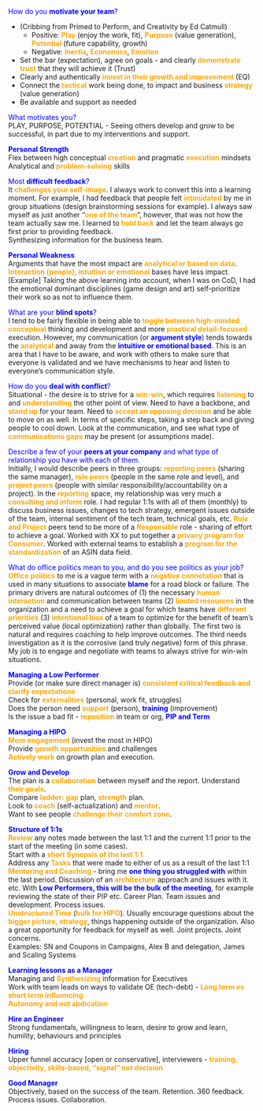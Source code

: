 <span style="color:blue">How do you **motivate your team**?</span>  
- (Cribbing from Primed to Perform, and Creativity by Ed Catmull)  
  * Positive: <span style="color:orange">**Play**</span> (enjoy the work, fit), <span style="color:orange">**Purpose**</span> (value generation), <span style="color:orange">**Potential**</span> (future capability, growth)  
  * Negative: <span style="color:orange">**Inertia**</span>, <span style="color:orange">**Economics**</span>, <span style="color:orange">**Emotion**</span>  
- Set the bar (expectation), agree on goals - and clearly <span style="color:orange">**demonstrate trust**</span> that they will achieve it (Trust)  
- Clearly and authentically <span style="color:orange">**invest in their growth and improvement**</span> (EQ)  
- Connect the <span style="color:orange">**tactical**</span> work being done, to impact and business <span style="color:orange">**strategy**</span> (value generation)  
- Be available and support as needed

<span style="color:blue">What motivates you?</span>  
PLAY, PURPOSE, POTENTIAL - Seeing others develop and grow to be successful, in part due to my interventions and support.

<span style="color:blue">**Personal Strength**</span>  
Flex between high conceptual <span style="color:orange">**creation**</span> and pragmatic <span style="color:orange">**execution**</span> mindsets  
Analytical and <span style="color:orange">**problem-solving**</span> skills

<span style="color:blue">Most **difficult feedback**?</span>  
It <span style="color:orange">**challenges your self-image**</span>. I always work to convert this into a learning moment. For example, I had feedback that people felt <span style="color:orange">**intimidated**</span> by me in group situations (design brainstorming sessions for example). I always saw myself as just another “<span style="color:orange">**one of the team**</span>”, however, that was not how the team actually saw me. I learned to <span style="color:orange">**hold back**</span> and let the team always go first prior to providing feedback.  
Synthesizing information for the business team.

<span style="color:blue">**Personal Weakness**</span>  
Arguments that have the most impact are <span style="color:orange">**analytical or based on data**</span>.  
<span style="color:orange">**Interaction (people), intuition or emotional**</span> bases have less impact.  
[Example] Taking the above learning into account, when I was on CoD, I had the emotional dominant disciplines (game design and art) self-prioritize their work so as not to influence them.

<span style="color:blue">What are your **blind spots**?</span>  
I tend to be fairly flexible in being able to <span style="color:orange">**toggle between high-minded conceptual**</span> thinking and development and more <span style="color:orange">**practical detail-focused**</span> execution. However, my communication (or <span style="color:blue">**argument style**</span>) tends towards the <span style="color:orange">**analytical**</span> and away from the <span style="color:blue">**intuitive or emotional based**</span>. This is an area that I have to be aware, and work with others to make sure that everyone is validated and we have mechanisms to hear and listen to everyone’s communication style.

<span style="color:blue">How do you **deal with conflict**?</span>  
Situational - the desire is to strive for a <span style="color:orange">**win-win**</span>, which requires <span style="color:orange">**listening**</span> to and <span style="color:orange">**understanding**</span> the other point of view. Need to have a backbone, and <span style="color:orange">**stand up**</span> for your team. Need to <span style="color:orange">**accept an opposing decision**</span> and be able to move on as well. In terms of specific steps, taking a step back and giving people to cool down. Look at the communication, and see what type of <span style="color:orange">**communications gaps**</span> may be present (or assumptions made). 

<span style="color:blue">Describe a few of your **peers at your company** and what type of relationship you have with each of them.</span>  
Initially, I would describe peers in three groups: <span style="color:orange">**reporting peers**</span> (sharing the same manager), <span style="color:orange">**role peers**</span> (people in the same role and level), and <span style="color:orange">**project peers**</span> (people with similar responsibility/accountability on a project). In the <span style="color:orange">**reporting**</span> space, my relationship was very much a <span style="color:orange">**consulting and inform**</span> role. I had regular 1:1s with all of them (monthly) to discuss business issues, changes to tech strategy, emergent issues outside of the team, internal sentiment of the tech team, technical goals, etc. <span style="color:orange">**Role and Project**</span> peers tend to be more of a <span style="color:orange">**Responsible**</span> role - sharing of effort to achieve a goal. Worked with XX to put together a <span style="color:orange">**privacy program for Consumer**</span>. Worked with external teams to establish a <span style="color:orange">**program for the standardization**</span> of an ASIN data field.

<span style="color:blue">What do office politics mean to you, and do you see politics as your job?</span>  
<span style="color:orange">**Office politics**</span> to me is a vague term with a <span style="color:orange">**negative connotation**</span> that is used in many situations to associate <span style="color:blue">**blame**</span> for a road block or failure. The primary drivers are natural outcomes of (1) the necessary <span style="color:orange">**human interaction**</span> and communication between teams (2) <span style="color:orange">**limited resources**</span> in the organization and a need to achieve a goal for which teams have <span style="color:orange">**different priorities**</span> (3) <span style="color:orange">**intentional bias**</span> of a team to optimize for the benefit of team’s perceived value (local optimization) rather than globally. The first two is natural and requires coaching to help improve outcomes. The third needs investigation as it is the corrosive (and truly negative) form of this phrase.  
My job is to engage and negotiate with teams to always strive for win-win situations.

<span style="color:blue">**Managing a Low Performer**</span>  
Provide (or make sure direct manager is) <span style="color:orange">**consistent critical feedback and clarify expectations**</span>  
Check for <span style="color:orange">**externalities**</span> (personal, work fit, struggles)  
Does the person need <span style="color:orange">**support**</span> (person), <span style="color:blue">**training**</span> (improvement)  
Is the issue a bad fit - <span style="color:orange">**reposition**</span> in team or org, <span style="color:blue">**PIP and Term**</span>

<span style="color:blue">**Managing a HIPO**</span>  
<span style="color:orange">**More engagement**</span> (invest the most in HIPO)  
Provide <span style="color:orange">**growth opportunities**</span> and challenges  
<span style="color:orange">**Actively work**</span> on growth plan and execution.

<span style="color:blue">**Grow and Develop**</span>  
The plan is a <span style="color:orange">**collaboration**</span> between myself and the report. Understand <span style="color:orange">**their goals**</span>.  
Compare <span style="color:orange">**ladder:**</span> <span style="color:orange">**gap**</span> plan, <span style="color:orange">**strength**</span> plan.  
Look to <span style="color:orange">**coach**</span> (self-actualization) and <span style="color:orange">**mentor**</span>.  
Want to see people <span style="color:orange">**challenge their comfort zone**</span>.

<span style="color:blue">**Structure of 1:1s**</span>  
<span style="color:orange">**Review**</span> any notes made between the last 1:1 and the current 1:1 prior to the start of the meeting (in some cases).  
Start with a <span style="color:orange">**short Synopsis of the last 1:1.**</span>   
Address any <span style="color:orange">**Tasks**</span> that were made to either of us as a result of the last 1:1  
<span style="color:orange">**Mentoring and Coaching**</span> - bring me <span style="color:blue">**one thing you struggled with**</span> within the last period. Discussion of an <span style="color:orange">**architecture**</span> approach and issues with it. etc. With <span style="color:blue">**Low Performers, this will be the bulk of the meeting**</span>, for example reviewing the state of their PIP etc. Career Plan. Team issues and development. Process issues.  
<span style="color:orange">**Unstructured Time**</span> (<span style="color:orange">**bulk for HIPO**</span>). Usually encourage questions about the <span style="color:orange">**bigger picture, strategy**</span>, things happening outside of the organization. Also a great opportunity for feedback for myself as well. Joint projects. Joint concerns.  
Examples: SN and Coupons in Campaigns, Alex B and delegation, James and Scaling Systems

<span style="color:blue">**Learning lessons as a Manager**</span>  
Managing and <span style="color:orange">**Synthesizing**</span> information for Executives  
Work with team leads on ways to validate OE (tech-debt) - <span style="color:orange">**Long term vs short term influencing**</span>  
<span style="color:orange">**Autonomy and not abdication**</span>

<span style="color:blue">**Hire an Engineer**</span>  
Strong fundamentals, willingness to learn, desire to grow and learn, humility, behaviours and principles

<span style="color:blue">**Hiring**</span>  
Upper funnel accuracy [open or conservative], interviewers - <span style="color:orange">**training, objectivity, skills-based, “signal” not decision**</span>

<span style="color:blue">**Good Manager**</span>  
Objectively, based on the success of the team. Retention. 360 feedback. Process issues. Collaboration.
